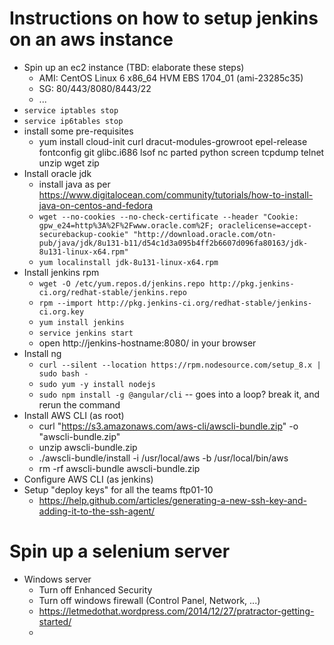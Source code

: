 # Instructions on how to setup jenkins on an aws instance
  * Spin up an ec2 instance (TBD: elaborate these steps)
    * AMI: CentOS Linux 6 x86_64 HVM EBS 1704_01 (ami-23285c35)
    * SG: 80/443/8080/8443/22
    * ...
  * `service iptables stop`
  * `service ip6tables stop`
  * install some pre-requisites
    * yum install cloud-init curl dracut-modules-growroot epel-release fontconfig git glibc.i686 lsof nc parted python screen tcpdump telnet unzip wget zip
  * Install oracle jdk
    * install java as per https://www.digitalocean.com/community/tutorials/how-to-install-java-on-centos-and-fedora
    * `wget --no-cookies --no-check-certificate --header "Cookie: gpw_e24=http%3A%2F%2Fwww.oracle.com%2F; oraclelicense=accept-securebackup-cookie" "http://download.oracle.com/otn-pub/java/jdk/8u131-b11/d54c1d3a095b4ff2b6607d096fa80163/jdk-8u131-linux-x64.rpm"`
    * `yum localinstall jdk-8u131-linux-x64.rpm`
  * Install jenkins rpm
    * `wget -O /etc/yum.repos.d/jenkins.repo http://pkg.jenkins-ci.org/redhat-stable/jenkins.repo`
    * `rpm --import http://pkg.jenkins-ci.org/redhat-stable/jenkins-ci.org.key`
    * `yum install jenkins`
    * `service jenkins start`
    * open http://jenkins-hostname:8080/ in your browser
  * Install ng
    * `curl --silent --location https://rpm.nodesource.com/setup_8.x | sudo bash -`
    * `sudo yum -y install nodejs`
    * `sudo npm install -g @angular/cli` -- goes into a loop? break it, and rerun the command
  * Install AWS CLI (as root)
    * curl "https://s3.amazonaws.com/aws-cli/awscli-bundle.zip" -o "awscli-bundle.zip"
    * unzip awscli-bundle.zip
    * ./awscli-bundle/install -i /usr/local/aws -b /usr/local/bin/aws
    * rm -rf awscli-bundle awscli-bundle.zip    
  * Configure AWS CLI (as jenkins)
  * Setup "deploy keys" for all the teams ftp01-10
     * https://help.github.com/articles/generating-a-new-ssh-key-and-adding-it-to-the-ssh-agent/
 
  # Spin up a selenium server
  * Windows server
    * Turn off Enhanced Security
    * Turn off windows firewall (Control Panel, Network, ...)
    * https://letmedothat.wordpress.com/2014/12/27/pratractor-getting-started/
    * 

    
  
